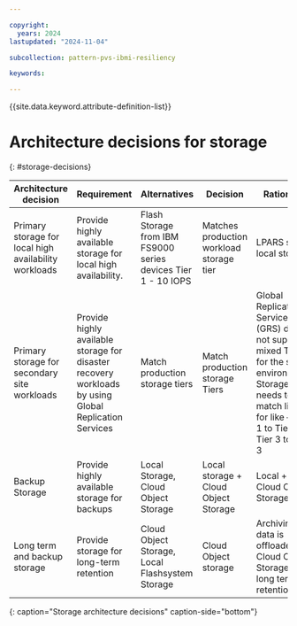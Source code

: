 ```yaml
---

copyright:
  years: 2024
lastupdated: "2024-11-04"

subcollection: pattern-pvs-ibmi-resiliency

keywords:

---
```


{{site.data.keyword.attribute-definition-list}}

# Architecture decisions for storage
{: #storage-decisions}

| Architecture decision | Requirement | Alternatives | Decision | Rationale |
|------|------|------|-------|-----|
| Primary storage for local high availability workloads | Provide highly available storage for local high availability. | Flash Storage from IBM FS9000 series devices Tier 1 - 10 IOPS | Matches production workload storage tier | LPARS share local storage |
| Primary storage for secondary site workloads | Provide highly available storage for disaster recovery workloads by using Global Replication Services  | Match production storage tiers | Match production storage Tiers | Global Replication Services (GRS) does not support mixed Tiers for the same environment. Storage needs to match like for like – Tier 1 to Tier 1, Tier 3 to Tier 3 |
| Backup Storage | Provide highly available storage for backups | Local Storage, Cloud Object Storage | Local storage + Cloud Object Storage | Local + Cloud Object Storage  | Local flashsystem storage is used for index and configuration repository. Cloud Object Storage is used for deduplication repository
| Long term and backup storage | Provide storage for long-term retention | Cloud Object Storage, Local Flashsystem Storage | Cloud Object storage| Archiving data is offloaded to Cloud Object Storage for long term retention  |
{: caption="Storage architecture decisions" caption-side="bottom"}
